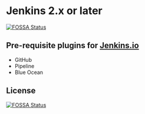 # Jenkins 2.x or later
[![FOSSA Status](https://app.fossa.io/api/projects/git%2Bgithub.com%2Fkrishnamanchikalapudi%2FJenkinsfile.svg?type=shield)](https://app.fossa.io/projects/git%2Bgithub.com%2Fkrishnamanchikalapudi%2FJenkinsfile?ref=badge_shield)


## Pre-requisite plugins for [Jenkins.io](http://jenkins.io)
* GitHub
* Pipeline
* Blue Ocean


## License
[![FOSSA Status](https://app.fossa.io/api/projects/git%2Bgithub.com%2Fkrishnamanchikalapudi%2FJenkinsfile.svg?type=large)](https://app.fossa.io/projects/git%2Bgithub.com%2Fkrishnamanchikalapudi%2FJenkinsfile?ref=badge_large)